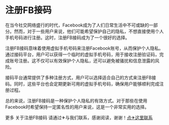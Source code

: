 # 注册FB接码

在当今社交网络盛行的时代，Facebook成为了人们日常生活中不可或缺的一部分。然而，对于一些用户来说，他们可能希望保护自己的隐私，不想直接使用个人手机号码进行注册。这时，注册FB接码成为了一个很好的选择。

注册FB接码意味着使用虚拟手机号码来注册Facebook账号，从而保护个人隐私。通过接码平台，用户可以获得一个临时的虚拟手机号码，用于接收注册验证码，完成账号注册。这不仅可以有效保护个人隐私，还可以避免被骚扰和信息泄露的风险。

接码平台通常提供了多种注册方式，用户可以选择适合自己的方式来注册FB接码。同时，这些平台也会定期更新可用的虚拟手机号码，确保用户能够顺利完成注册过程。

总的来说，注册FB接码是一种保护个人隐私的有效方式。对于那些在使用Facebook时希望保持一定匿名性的用户来说，这是一个非常实用的选择。

更多 关于注册FB接码 请通过✈与我们联系，感谢阅读，谢谢！[点✈这里联系](https://a.k02.cc)